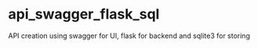 # api_swagger_flask_sql
 API creation using swagger for UI, flask for backend and sqlite3 for storing
